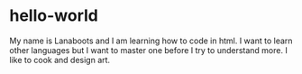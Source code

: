 # hello-world

My name is Lanaboots and I am learning how to code in html. 
I want to learn other languages but I want to master one before I try to understand more. 
I like to cook and design art. 
